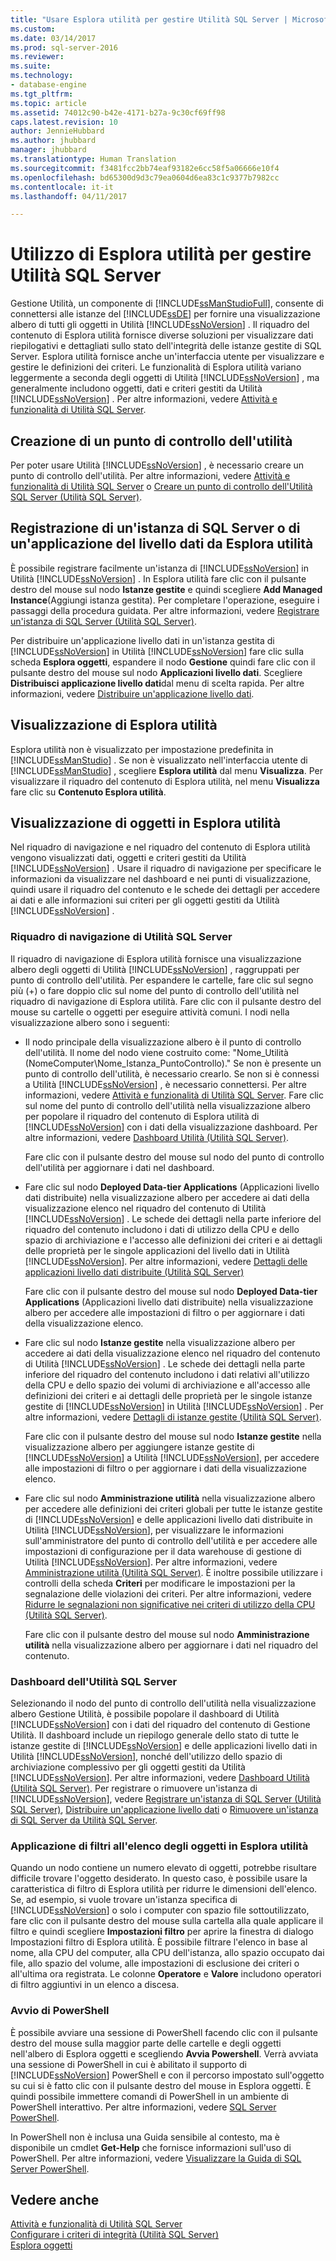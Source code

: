 ```yaml
---
title: "Usare Esplora utilità per gestire Utilità SQL Server | Microsoft Docs"
ms.custom: 
ms.date: 03/14/2017
ms.prod: sql-server-2016
ms.reviewer: 
ms.suite: 
ms.technology:
- database-engine
ms.tgt_pltfrm: 
ms.topic: article
ms.assetid: 74012c90-b42e-4171-b27a-9c30cf69ff98
caps.latest.revision: 10
author: JennieHubbard
ms.author: jhubbard
manager: jhubbard
ms.translationtype: Human Translation
ms.sourcegitcommit: f3481fcc2bb74eaf93182e6cc58f5a06666e10f4
ms.openlocfilehash: bd65300d9d3c79ea0604d6ea83c1c9377b7982cc
ms.contentlocale: it-it
ms.lasthandoff: 04/11/2017

---
```

# <a name="use-utility-explorer-to-manage-the-sql-server-utility"></a>Utilizzo di Esplora utilità per gestire Utilità SQL Server
  Gestione Utilità, un componente di [!INCLUDE[ssManStudioFull](../../includes/ssmanstudiofull-md.md)], consente di connettersi alle istanze del [!INCLUDE[ssDE](../../includes/ssde-md.md)] per fornire una visualizzazione albero di tutti gli oggetti in Utilità [!INCLUDE[ssNoVersion](../../includes/ssnoversion-md.md)] . Il riquadro del contenuto di Esplora utilità fornisce diverse soluzioni per visualizzare dati riepilogativi e dettagliati sullo stato dell'integrità delle istanze gestite di SQL Server. Esplora utilità fornisce anche un'interfaccia utente per visualizzare e gestire le definizioni dei criteri. Le funzionalità di Esplora utilità variano leggermente a seconda degli oggetti di Utilità [!INCLUDE[ssNoVersion](../../includes/ssnoversion-md.md)] , ma generalmente includono oggetti, dati e criteri gestiti da Utilità [!INCLUDE[ssNoVersion](../../includes/ssnoversion-md.md)] . Per altre informazioni, vedere [Attività e funzionalità di Utilità SQL Server](../../relational-databases/manage/sql-server-utility-features-and-tasks.md).  
  
## <a name="create-utility-control-point"></a>Creazione di un punto di controllo dell'utilità  
 Per poter usare Utilità [!INCLUDE[ssNoVersion](../../includes/ssnoversion-md.md)] , è necessario creare un punto di controllo dell'utilità. Per altre informazioni, vedere [Attività e funzionalità di Utilità SQL Server](../../relational-databases/manage/sql-server-utility-features-and-tasks.md) o [Creare un punto di controllo dell'Utilità SQL Server &#40;Utilità SQL Server&#41;](../../relational-databases/manage/create-a-sql-server-utility-control-point-sql-server-utility.md).  
  
## <a name="enroll-an-instance-of-sql-server-or-a-data-tier-application-from-utility-explorer"></a>Registrazione di un'istanza di SQL Server o di un'applicazione del livello dati da Esplora utilità  
 È possibile registrare facilmente un'istanza di [!INCLUDE[ssNoVersion](../../includes/ssnoversion-md.md)] in Utilità [!INCLUDE[ssNoVersion](../../includes/ssnoversion-md.md)] . In Esplora utilità fare clic con il pulsante destro del mouse sul nodo **Istanze gestite** e quindi scegliere **Add Managed Instance**(Aggiungi istanza gestita). Per completare l'operazione, eseguire i passaggi della procedura guidata. Per altre informazioni, vedere [Registrare un'istanza di SQL Server &#40;Utilità SQL Server&#41;](../../relational-databases/manage/enroll-an-instance-of-sql-server-sql-server-utility.md).  
  
 Per distribuire un'applicazione livello dati in un'istanza gestita di [!INCLUDE[ssNoVersion](../../includes/ssnoversion-md.md)] in Utilità [!INCLUDE[ssNoVersion](../../includes/ssnoversion-md.md)] fare clic sulla scheda **Esplora oggetti**, espandere il nodo **Gestione** quindi fare clic con il pulsante destro del mouse sul nodo **Applicazioni livello dati**. Scegliere **Distribuisci applicazione livello dati**dal menu di scelta rapida. Per altre informazioni, vedere [Distribuire un'applicazione livello dati](../../relational-databases/data-tier-applications/deploy-a-data-tier-application.md).  
  
## <a name="viewing-utility-explorer"></a>Visualizzazione di Esplora utilità  
 Esplora utilità non è visualizzato per impostazione predefinita in [!INCLUDE[ssManStudio](../../includes/ssmanstudio-md.md)] . Se non è visualizzato nell'interfaccia utente di [!INCLUDE[ssManStudio](../../includes/ssmanstudio-md.md)] , scegliere **Esplora utilità** dal menu **Visualizza**. Per visualizzare il riquadro del contenuto di Esplora utilità, nel menu **Visualizza** fare clic su **Contenuto Esplora utilità**.  
  
## <a name="viewing-objects-in-utility-explorer"></a>Visualizzazione di oggetti in Esplora utilità  
 Nel riquadro di navigazione e nel riquadro del contenuto di Esplora utilità vengono visualizzati dati, oggetti e criteri gestiti da Utilità [!INCLUDE[ssNoVersion](../../includes/ssnoversion-md.md)] . Usare il riquadro di navigazione per specificare le informazioni da visualizzare nel dashboard e nei punti di visualizzazione, quindi usare il riquadro del contenuto e le schede dei dettagli per accedere ai dati e alle informazioni sui criteri per gli oggetti gestiti da Utilità [!INCLUDE[ssNoVersion](../../includes/ssnoversion-md.md)] .  
  
### <a name="sql-server-utility-navigation-pane"></a>Riquadro di navigazione di Utilità SQL Server  
 Il riquadro di navigazione di Esplora utilità fornisce una visualizzazione albero degli oggetti di Utilità [!INCLUDE[ssNoVersion](../../includes/ssnoversion-md.md)] , raggruppati per punto di controllo dell'utilità. Per espandere le cartelle, fare clic sul segno più (+) o fare doppio clic sul nome del punto di controllo dell'utilità nel riquadro di navigazione di Esplora utilità. Fare clic con il pulsante destro del mouse su cartelle o oggetti per eseguire attività comuni. I nodi nella visualizzazione albero sono i seguenti:  
  
-   Il nodo principale della visualizzazione albero è il punto di controllo dell'utilità. Il nome del nodo viene costruito come: "Nome_Utilità (NomeComputer\Nome_Istanza_PuntoControllo)." Se non è presente un punto di controllo dell'utilità, è necessario crearlo. Se non si è connessi a Utilità [!INCLUDE[ssNoVersion](../../includes/ssnoversion-md.md)] , è necessario connettersi. Per altre informazioni, vedere [Attività e funzionalità di Utilità SQL Server](../../relational-databases/manage/sql-server-utility-features-and-tasks.md). Fare clic sul nome del punto di controllo dell'utilità nella visualizzazione albero per popolare il riquadro del contenuto di Esplora utilità di [!INCLUDE[ssNoVersion](../../includes/ssnoversion-md.md)] con i dati della visualizzazione dashboard. Per altre informazioni, vedere [Dashboard Utilità &#40;Utilità SQL Server&#41;](http://msdn.microsoft.com/library/999eb741-4a60-43f6-ab37-2df7dce845c1).  
  
     Fare clic con il pulsante destro del mouse sul nodo del punto di controllo dell'utilità per aggiornare i dati nel dashboard.  
  
-   Fare clic sul nodo **Deployed Data-tier Applications** (Applicazioni livello dati distribuite) nella visualizzazione albero per accedere ai dati della visualizzazione elenco nel riquadro del contenuto di Utilità [!INCLUDE[ssNoVersion](../../includes/ssnoversion-md.md)] . Le schede dei dettagli nella parte inferiore del riquadro del contenuto includono i dati di utilizzo della CPU e dello spazio di archiviazione e l'accesso alle definizioni dei criteri e ai dettagli delle proprietà per le singole applicazioni del livello dati in Utilità [!INCLUDE[ssNoVersion](../../includes/ssnoversion-md.md)]. Per altre informazioni, vedere [Dettagli delle applicazioni livello dati distribuite &#40;Utilità SQL Server&#41;](http://msdn.microsoft.com/library/79c41dd9-abcb-434e-9326-00a341d5c867)  
  
     Fare clic con il pulsante destro del mouse sul nodo **Deployed Data-tier Applications** (Applicazioni livello dati distribuite) nella visualizzazione albero per accedere alle impostazioni di filtro o per aggiornare i dati della visualizzazione elenco.  
  
-   Fare clic sul nodo **Istanze gestite** nella visualizzazione albero per accedere ai dati della visualizzazione elenco nel riquadro del contenuto di Utilità [!INCLUDE[ssNoVersion](../../includes/ssnoversion-md.md)] . Le schede dei dettagli nella parte inferiore del riquadro del contenuto includono i dati relativi all'utilizzo della CPU e dello spazio dei volumi di archiviazione e all'accesso alle definizioni dei criteri e ai dettagli delle proprietà per le singole istanze gestite di [!INCLUDE[ssNoVersion](../../includes/ssnoversion-md.md)] in Utilità [!INCLUDE[ssNoVersion](../../includes/ssnoversion-md.md)] . Per altre informazioni, vedere [Dettagli di istanze gestite &#40;Utilità SQL Server&#41;](http://msdn.microsoft.com/library/6e51b7bb-a733-4852-8c33-7f4dbdf931c2).  
  
     Fare clic con il pulsante destro del mouse sul nodo **Istanze gestite** nella visualizzazione albero per aggiungere istanze gestite di [!INCLUDE[ssNoVersion](../../includes/ssnoversion-md.md)] a Utilità [!INCLUDE[ssNoVersion](../../includes/ssnoversion-md.md)], per accedere alle impostazioni di filtro o per aggiornare i dati della visualizzazione elenco.  
  
-   Fare clic sul nodo **Amministrazione utilità** nella visualizzazione albero per accedere alle definizioni dei criteri globali per tutte le istanze gestite di [!INCLUDE[ssNoVersion](../../includes/ssnoversion-md.md)] e delle applicazioni livello dati distribuite in Utilità [!INCLUDE[ssNoVersion](../../includes/ssnoversion-md.md)], per visualizzare le informazioni sull'amministratore del punto di controllo dell'utilità e per accedere alle impostazioni di configurazione per il data warehouse di gestione di Utilità [!INCLUDE[ssNoVersion](../../includes/ssnoversion-md.md)]. Per altre informazioni, vedere [Amministrazione utilità &#40;Utilità SQL Server&#41;](http://msdn.microsoft.com/library/3e5a00c3-8905-40f0-9ddc-d924df9c2f0d). È inoltre possibile utilizzare i controlli della scheda **Criteri** per modificare le impostazioni per la segnalazione delle violazioni dei criteri. Per altre informazioni, vedere [Ridurre le segnalazioni non significative nei criteri di utilizzo della CPU &#40;Utilità SQL Server&#41;](../../relational-databases/manage/reduce-noise-in-cpu-utilization-policies-sql-server-utility.md).  
  
     Fare clic con il pulsante destro del mouse sul nodo **Amministrazione utilità** nella visualizzazione albero per aggiornare i dati nel riquadro del contenuto.  
  
### <a name="sql-server-utility-dashboard"></a>Dashboard dell'Utilità SQL Server  
 Selezionando il nodo del punto di controllo dell'utilità nella visualizzazione albero Gestione Utilità, è possibile popolare il dashboard di Utilità [!INCLUDE[ssNoVersion](../../includes/ssnoversion-md.md)] con i dati del riquadro del contenuto di Gestione Utilità. Il dashboard include un riepilogo generale dello stato di tutte le istanze gestite di [!INCLUDE[ssNoVersion](../../includes/ssnoversion-md.md)] e delle applicazioni livello dati in Utilità [!INCLUDE[ssNoVersion](../../includes/ssnoversion-md.md)], nonché dell'utilizzo dello spazio di archiviazione complessivo per gli oggetti gestiti da Utilità [!INCLUDE[ssNoVersion](../../includes/ssnoversion-md.md)]. Per altre informazioni, vedere [Dashboard Utilità &#40;Utilità SQL Server&#41;](http://msdn.microsoft.com/library/999eb741-4a60-43f6-ab37-2df7dce845c1). Per registrare o rimuovere un'istanza di [!INCLUDE[ssNoVersion](../../includes/ssnoversion-md.md)], vedere [Registrare un'istanza di SQL Server &#40;Utilità SQL Server&#41;](../../relational-databases/manage/enroll-an-instance-of-sql-server-sql-server-utility.md), [Distribuire un'applicazione livello dati](../../relational-databases/data-tier-applications/deploy-a-data-tier-application.md) o [Rimuovere un'istanza di SQL Server da Utilità SQL Server](../../relational-databases/manage/remove-an-instance-of-sql-server-from-the-sql-server-utility.md).  
  
### <a name="filtering-the-list-of-objects-in-utility-explorer-contents"></a>Applicazione di filtri all'elenco degli oggetti in Esplora utilità  
 Quando un nodo contiene un numero elevato di oggetti, potrebbe risultare difficile trovare l'oggetto desiderato. In questo caso, è possibile usare la caratteristica di filtro di Esplora utilità per ridurre le dimensioni dell'elenco. Se, ad esempio, si vuole trovare un'istanza specifica di [!INCLUDE[ssNoVersion](../../includes/ssnoversion-md.md)] o solo i computer con spazio file sottoutilizzato, fare clic con il pulsante destro del mouse sulla cartella alla quale applicare il filtro e quindi scegliere **Impostazioni filtro** per aprire la finestra di dialogo Impostazioni filtro di Esplora utilità. È possibile filtrare l'elenco in base al nome, alla CPU del computer, alla CPU dell'istanza, allo spazio occupato dai file, allo spazio del volume, alle impostazioni di esclusione dei criteri o all'ultima ora registrata. Le colonne **Operatore** e **Valore** includono operatori di filtro aggiuntivi in un elenco a discesa.  
  
### <a name="starting-powershell"></a>Avvio di PowerShell  
 È possibile avviare una sessione di PowerShell facendo clic con il pulsante destro del mouse sulla maggior parte delle cartelle e degli oggetti nell'albero di Esplora oggetti e scegliendo **Avvia Powershell**. Verrà avviata una sessione di PowerShell in cui è abilitato il supporto di [!INCLUDE[ssNoVersion](../../includes/ssnoversion-md.md)] PowerShell e con il percorso impostato sull'oggetto su cui si è fatto clic con il pulsante destro del mouse in Esplora oggetti. È quindi possibile immettere comandi di PowerShell in un ambiente di PowerShell interattivo. Per altre informazioni, vedere [SQL Server PowerShell](../../relational-databases/scripting/sql-server-powershell.md).  
  
 In PowerShell non è inclusa una Guida sensibile al contesto, ma è disponibile un cmdlet **Get-Help** che fornisce informazioni sull'uso di PowerShell. Per altre informazioni, vedere [Visualizzare la Guida di SQL Server PowerShell](../../relational-databases/scripting/get-help-sql-server-powershell.md).  
  
## <a name="see-also"></a>Vedere anche  
 [Attività e funzionalità di Utilità SQL Server](../../relational-databases/manage/sql-server-utility-features-and-tasks.md)   
 [Configurare i criteri di integrità &#40;Utilità SQL Server&#41;](../../relational-databases/manage/configure-health-policies-sql-server-utility.md)   
 [Esplora oggetti](http://msdn.microsoft.com/library/469ea8e2-79b9-44c8-bb6f-f0e1c5dbf0f2)  
  
  
